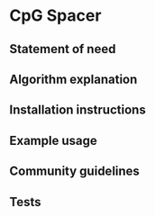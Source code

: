 # CpG Spacer

## Statement of need

## Algorithm explanation

## Installation instructions

## Example usage

## Community guidelines

## Tests
